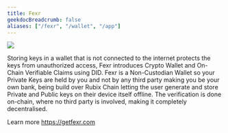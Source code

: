 ```yaml
---
title: Fexr
geekdocBreadcrumb: false
aliases: ["/fexr", "/wallet", "/app"]
---
```

<img src = "https://github.com/rubixchain/learn/raw/1c8d97b06401c1d1102c1b45963c8a5849496716/static/images/digitalAssetCustody.jpeg">

Storing keys in a wallet that is not connected to the internet protects the keys from unauthorized access, Fexr introduces Crypto Wallet and On-Chain Verifiable Claims using DID. Fexr is a Non-Custodian Wallet so your Private Keys are held by you and not by any third party making you be your own bank, being build over Rubix Chain letting the user generate and store Private and Public keys on their device itself offline. The verification is done on-chain, where no third party is involved, making it completely decentralised.


Learn more <a href="https://getfexr.com">https://getfexr.com</a> <br/>